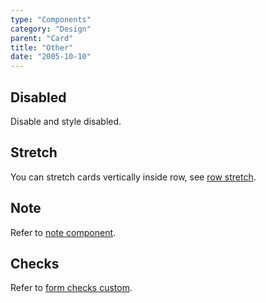 ```yaml
---
type: "Components"
category: "Design"
parent: "Card"
title: "Other"
date: "2005-10-10"
---
```


## Disabled

Disable and style disabled.

<demo>
  <demoinline src="demos/components/card/disabled">
  </demoinline>
</demo>

## Stretch

You can stretch cards vertically inside row, see [row stretch](/components/row/other#stretch).

## Note

Refer to [note component](/components/note).

## Checks

Refer to [form checks custom](/components/form/other#checks-custom).

